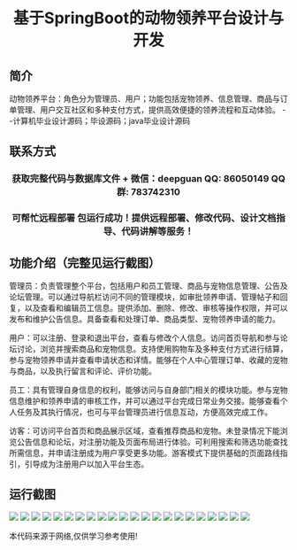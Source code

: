 <p><h1 align="center">基于SpringBoot的动物领养平台设计与开发</h1></p>

## 简介
动物领养平台：角色分为管理员、用户；功能包括宠物领养、信息管理、商品与订单管理、用户交互社区和多种支付方式，提供高效便捷的领养流程和互动体验。    --计算机毕业设计源码；毕设源码；java毕业设计源码


## 联系方式
<p><h3 align="center">获取完整代码与数据库文件 + 微信：deepguan QQ: 86050149 QQ群: 783742310</h3></p>
<p><h3 align="center">可帮忙远程部署 包运行成功！提供远程部署、修改代码、设计文档指导、代码讲解等服务！</h3></p>

## 功能介绍（完整见运行截图）
管理员：负责管理整个平台，包括用户和员工管理、商品与宠物信息管理、公告及论坛管理。可以通过导航栏访问不同的管理模块，如审批领养申请、管理帖子和回复，以及查看和编辑员工信息。提供添加、删除、修改、审核等操作权限，并可以发布和维护公告信息。具备查看和处理订单、商品类型、宠物领养申请的能力。

用户：可以注册、登录和退出平台，查看与修改个人信息。访问首页导航和参与论坛讨论，浏览并搜索商品和宠物信息。支持使用购物车及多种支付方式进行结算，参与宠物领养申请并查看申请状态和详情。能够在个人中心管理订单、收藏的宠物与商品，以及执行留言和评论、评价功能。

员工：具有管理自身信息的权利，能够访问与自身部门相关的模块功能。参与宠物信息维护和领养申请的审核工作，并可以通过平台完成日常业务交接。能够查看个人任务及其执行情况，也可与平台管理员进行信息互动，方便高效完成工作。

访客：可访问平台首页和商品展示区域，查看推荐商品和宠物。未登录情况下能浏览公告信息和论坛，对注册功能及页面布局进行体验。可利用搜索和筛选功能查找所需信息，并申请注册成为用户享受更多功能。游客模式下提供基础的页面路线指引，引导成为注册用户以加入平台生态。


## 运行截图
![](img/001.jpg)
![](img/002.jpg)
![](img/003.jpg)
![](img/004.jpg)
![](img/005.jpg)
![](img/006.jpg)
![](img/007.jpg)
![](img/008.jpg)
![](img/009.jpg)
![](img/010.jpg)
![](img/011.jpg)
![](img/012.jpg)
![](img/013.jpg)
![](img/014.jpg)
![](img/015.jpg)
![](img/016.jpg)
![](img/017.jpg)
![](img/018.jpg)
![](img/019.jpg)
![](img/020.jpg)
![](img/021.jpg)
![](img/022.jpg)

<p>本代码来源于网络,仅供学习参考使用!</p>
